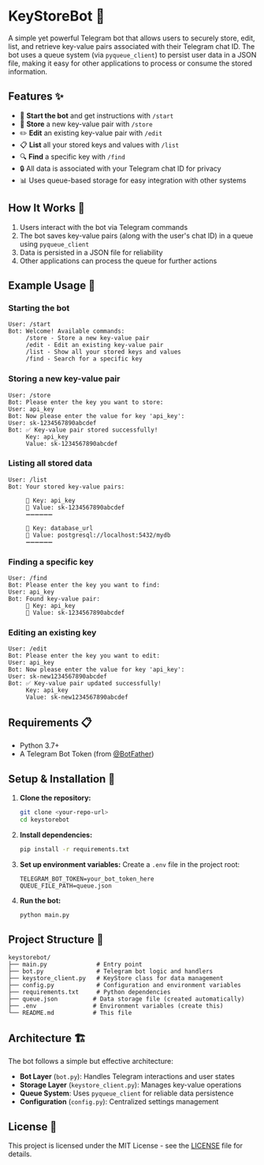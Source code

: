 # KeyStoreBot 🤖

A simple yet powerful Telegram bot that allows users to securely store, edit, list, and retrieve key-value pairs associated with their Telegram chat ID. The bot uses a queue system (via `pyqueue_client`) to persist user data in a JSON file, making it easy for other applications to process or consume the stored information.

## Features ✨

- 🚀 **Start the bot** and get instructions with `/start`
- 💾 **Store** a new key-value pair with `/store`
- ✏️ **Edit** an existing key-value pair with `/edit`
- 📋 **List** all your stored keys and values with `/list`
- 🔍 **Find** a specific key with `/find`
- 🔒 All data is associated with your Telegram chat ID for privacy
- 📊 Uses queue-based storage for easy integration with other systems

## How It Works 🔧

1. Users interact with the bot via Telegram commands
2. The bot saves key-value pairs (along with the user's chat ID) in a queue using `pyqueue_client`
3. Data is persisted in a JSON file for reliability
4. Other applications can process the queue for further actions

## Example Usage 📝

### Starting the bot
```
User: /start
Bot: Welcome! Available commands:
     /store - Store a new key-value pair
     /edit - Edit an existing key-value pair
     /list - Show all your stored keys and values
     /find - Search for a specific key
```

### Storing a new key-value pair
```
User: /store
Bot: Please enter the key you want to store:
User: api_key
Bot: Now please enter the value for key 'api_key':
User: sk-1234567890abcdef
Bot: ✅ Key-value pair stored successfully!
     Key: api_key
     Value: sk-1234567890abcdef
```

### Listing all stored data
```
User: /list
Bot: Your stored key-value pairs:

     🔑 Key: api_key
     📝 Value: sk-1234567890abcdef
     ➖➖➖➖➖➖
     
     🔑 Key: database_url
     📝 Value: postgresql://localhost:5432/mydb
     ➖➖➖➖➖➖
```

### Finding a specific key
```
User: /find
Bot: Please enter the key you want to find:
User: api_key
Bot: Found key-value pair:
     🔑 Key: api_key
     📝 Value: sk-1234567890abcdef
```

### Editing an existing key
```
User: /edit
Bot: Please enter the key you want to edit:
User: api_key
Bot: Now please enter the value for key 'api_key':
User: sk-new1234567890abcdef
Bot: ✅ Key-value pair updated successfully!
     Key: api_key
     Value: sk-new1234567890abcdef
```

## Requirements 📋

- Python 3.7+
- A Telegram Bot Token (from [@BotFather](https://t.me/botfather))

## Setup & Installation 🚀

1. **Clone the repository:**
   ```bash
   git clone <your-repo-url>
   cd keystorebot
   ```

2. **Install dependencies:**
   ```bash
   pip install -r requirements.txt
   ```

3. **Set up environment variables:**
   Create a `.env` file in the project root:
   ```env
   TELEGRAM_BOT_TOKEN=your_bot_token_here
   QUEUE_FILE_PATH=queue.json
   ```

4. **Run the bot:**
   ```bash
   python main.py
   ```

## Project Structure 📁

```
keystorebot/
├── main.py              # Entry point
├── bot.py               # Telegram bot logic and handlers
├── keystore_client.py   # KeyStore class for data management
├── config.py            # Configuration and environment variables
├── requirements.txt     # Python dependencies
├── queue.json          # Data storage file (created automatically)
├── .env                # Environment variables (create this)
└── README.md           # This file
```

## Architecture 🏗️

The bot follows a simple but effective architecture:

- **Bot Layer** (`bot.py`): Handles Telegram interactions and user states
- **Storage Layer** (`keystore_client.py`): Manages key-value operations
- **Queue System**: Uses `pyqueue_client` for reliable data persistence
- **Configuration** (`config.py`): Centralized settings management

## License 📄

This project is licensed under the MIT License - see the [LICENSE](LICENSE) file for details.